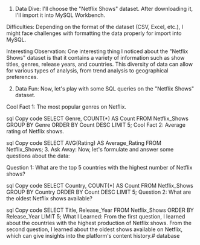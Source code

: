 1. Data Dive:
I'll choose the "Netflix Shows" dataset. After downloading it, I'll import it into MySQL Workbench.

Difficulties: Depending on the format of the dataset (CSV, Excel, etc.), I might face challenges with formatting the data properly for import into MySQL.

Interesting Observation: One interesting thing I noticed about the "Netflix Shows" dataset is that it contains a variety of information such as show titles, genres, release years, and countries. This diversity of data can allow for various types of analysis, from trend analysis to geographical preferences.

2. Data Fun:
Now, let's play with some SQL queries on the "Netflix Shows" dataset.

Cool Fact 1: The most popular genres on Netflix.

sql
Copy code
SELECT Genre, COUNT(*) AS Count
FROM Netflix_Shows
GROUP BY Genre
ORDER BY Count DESC
LIMIT 5;
Cool Fact 2: Average rating of Netflix shows.

sql
Copy code
SELECT AVG(Rating) AS Average_Rating
FROM Netflix_Shows;
3. Ask Away:
Now, let's formulate and answer some questions about the data:

Question 1: What are the top 5 countries with the highest number of Netflix shows?

sql
Copy code
SELECT Country, COUNT(*) AS Count
FROM Netflix_Shows
GROUP BY Country
ORDER BY Count DESC
LIMIT 5;
Question 2: What are the oldest Netflix shows available?

sql
Copy code
SELECT Title, Release_Year
FROM Netflix_Shows
ORDER BY Release_Year
LIMIT 5;
What I Learned: From the first question, I learned about the countries with the highest production of Netflix shows. From the second question, I learned about the oldest shows available on Netflix, which can give insights into the platform's content history.# database
